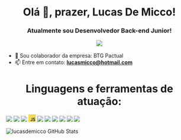 <h1 align="center">Olá 👋, prazer, Lucas De Micco!</h1>
<h3 align="center">Atualmente sou Desenvolvedor Back-end Junior!</h3>
<p align="center"><img src=https://www.fabiosilvalima.net/wp-content/uploads/2017/04/fabiosilvalima-sairfazendo.gif width="250"></p>

- 🤝 Sou colaborador da empresa: BTG Pactual
- 📫 Entre em contato: **lucasmicco@hotmail.com** 

<h1 align="center">Linguagens e ferramentas de atuação: </h1>
<code><img height="20" src="https://upload.wikimedia.org/wikipedia/commons/thumb/e/ee/.NET_Core_Logo.svg/1024px-.NET_Core_Logo.svg.png"></code>
<code><img height="20" src="https://iconape.com/wp-content/files/sh/51404/svg/c--4.svg"></code>
<code><img height="20" src="https://cdn.worldvectorlogo.com/logos/angular-icon.svg"></code>
<code><img height="20" src="https://raw.githubusercontent.com/github/explore/80688e429a7d4ef2fca1e82350fe8e3517d3494d/topics/javascript/javascript.png"></code>
<code><img height="20" src="https://icon-library.com/images/html5-icon/html5-icon-13.jpg"></code>
<code><img height="20" src="https://www.iconninja.com/files/64/358/407/css3-icon.svg"></code>
<code><img height="20" src="https://img.icons8.com/color/480/microsoft-sql-server.png"></code>
<code><img height="20" src="https://uxwing.com/wp-content/themes/uxwing/download/10-brands-and-social-media/oracle.png"></code>
<code><img height="20" src="https://logos-world.net/wp-content/uploads/2021/02/Docker-Symbol.png"></code>
<code><img height="20" src="https://seeklogo.com/images/S/swagger-logo-A49F73BAF4-seeklogo.com.png"></code>

![lucasdemicco GitHub Stats](https://github-readme-stats.vercel.app/api?username=lucasdemicco&show_icons=true)




